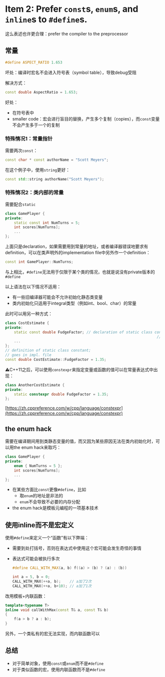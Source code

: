 # Item 2: Prefer `const`s, `enum`s, and `inline`s to `#define`s.

这么表述也许更合理：prefer the compiler to the preprocessor

## 常量

```cpp
#define ASPECT_RATIO 1.653
```

坏处：编译时宏名不会进入符号表（symbol table），导致debug受阻

解决方式：

```cpp
const double AspectRatio = 1.653;
```

好处：

- 在符号表中
- smaller code：宏会进行盲目的替换，产生多个复制（copies），而`const`变量不会产生多于一个的复制

### 特殊情况1：常量指针

需要两次`const`：

```cpp
const char * const authorName = "Scott Meyers";
```

在这个例子中，使用`string`更好：

```cpp
const std::string authorName("Scott Meyers");
```

### 特殊情况2：类内部的常量

需要配合`static`

```cpp
class GamePlayer {
private:
	static const int NumTurns = 5;
	int scores[NumTurns];
	...
};
```

上面只是declaration，如果需要用到常量的地址，或者编译器错误地要求有definition，可以在类声明外的implementation file中另外作一个definition：

```cpp
const int GamePlayer::NumTurns;
```

与上相比，`#define`无法用于仅限于某个类的情况，也就是说没有private版本的`#define`

以上语法在以下情况不适用：

- 有一些旧编译器可能会不允许初始化静态类变量
- 类内初始化只适用于integral类型（例如int、bool、char）的常量

此时可以用另一种方式：

```cpp
class CostEstimate {
private:
	static const double FudgeFactor; // declaration of static class constant;
																	 // goes in header file
	...
};
// definition of static class constant;
// goes in impl. file
const double CostEstimate::FudgeFactor = 1.35;
```

⚠️C++11之后，可以使用`constexpr`来指定变量或函数的值可以在常量表达式中出现：

```cpp
class AnotherCostEstimate {
private:
    static constexpr double FudgeFactor = 1.35;
};
```

[https://zh.cppreference.com/w/cpp/language/constexpr](https://zh.cppreference.com/w/cpp/language/constexpr)

## the enum hack

需要在编译期间用到类静态变量的值，而又因为某些原因无法在类内初始化时，可以用the enum hack来取巧：

```cpp
class GamePlayer {
private:
	enum { NumTurns = 5 };
	int scores[NumTurns];
	...
};
```

- 在某些方面比`const`更像`#define`，比如
    - 取`enum`的地址是非法的
    - `enum`不会导致不必要的内存分配
- the enum hack是模板元编程的一项基本技术

## 使用inline而不是宏定义

使用`#define`来定义一个“函数”有以下弊端：

- 需要到处打括号，否则在表达式中使用这个宏可能会发生奇怪的事情
- 表达式可能会被执行多次

    ```cpp
    #define CALL_WITH_MAX(a, b) f((a) > (b) ? (a) : (b))

    int a = 5, b = 0;
    CALL_WITH_MAX(++a, b);    // a加了2次
    CALL_WITH_MAX(++a, b+10); // a加了1次
    ```

改用模板+内联函数：

```cpp
template<typename T>
inline void callWithMax(const T& a, const T& b)
{
	f(a > b ? a : b);
}
```

另外，一个类私有的宏无法实现，而内联函数可以

## 总结

- 对于简单对象，使用`const`或`enum`而不是`#define`
- 对于类似函数的宏，使用内联函数而不是`#define`